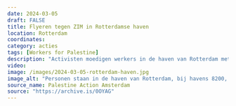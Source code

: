 ```yaml
---
date: 2024-03-05
draft: FALSE
title: Flyeren tegen ZIM in Rotterdamse haven
location: Rotterdam
coordinates: 
category: acties
tags: [Workers for Palestine]
description: "Activisten moedigen werkers in de haven van Rotterdam met flyers aan om geen ZIM-schepen te lossen op grond van gewetensbezwaar, omdat deze schepen 'israëlische' wapens bevatten."
video: 
image: /images/2024-03-05-rotterdam-haven.jpg
image_alt: "Personen staan in de haven van Rotterdam, bij havens 8200, met Palestijnse vlaggen, flyers, en een spandoek met daarop de rood-blauwe tekst, in het Engels: 'Boycott Zim'. "
source_name: Palestine Action Amsterdam
source: "https://archive.is/0OYAG"
---
```

